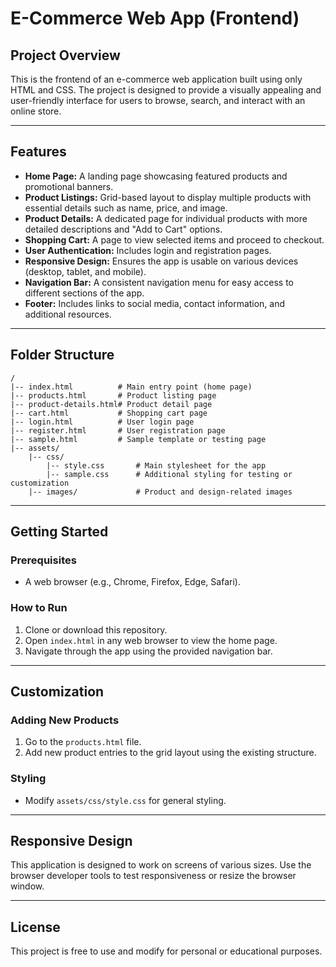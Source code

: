 # E-Commerce Web App (Frontend)

## Project Overview
This is the frontend of an e-commerce web application built using only HTML and CSS. The project is designed to provide a visually appealing and user-friendly interface for users to browse, search, and interact with an online store.

---

## Features
- **Home Page:** A landing page showcasing featured products and promotional banners.
- **Product Listings:** Grid-based layout to display multiple products with essential details such as name, price, and image.
- **Product Details:** A dedicated page for individual products with more detailed descriptions and "Add to Cart" options.
- **Shopping Cart:** A page to view selected items and proceed to checkout.
- **User Authentication:** Includes login and registration pages.
- **Responsive Design:** Ensures the app is usable on various devices (desktop, tablet, and mobile).
- **Navigation Bar:** A consistent navigation menu for easy access to different sections of the app.
- **Footer:** Includes links to social media, contact information, and additional resources.

---

## Folder Structure
```plaintext
/
|-- index.html          # Main entry point (home page)
|-- products.html       # Product listing page
|-- product-details.html# Product detail page
|-- cart.html           # Shopping cart page
|-- login.html          # User login page
|-- register.html       # User registration page
|-- sample.html         # Sample template or testing page
|-- assets/
    |-- css/
        |-- style.css       # Main stylesheet for the app
        |-- sample.css      # Additional styling for testing or customization
    |-- images/             # Product and design-related images

```

---

## Getting Started

### Prerequisites
- A web browser (e.g., Chrome, Firefox, Edge, Safari).

### How to Run
1. Clone or download this repository.
2. Open `index.html` in any web browser to view the home page.
3. Navigate through the app using the provided navigation bar.

---

## Customization

### Adding New Products
1. Go to the `products.html` file.
2. Add new product entries to the grid layout using the existing structure.

### Styling
- Modify `assets/css/style.css` for general styling.

---

## Responsive Design
This application is designed to work on screens of various sizes. Use the browser developer tools to test responsiveness or resize the browser window.

---

## License
This project is free to use and modify for personal or educational purposes.

